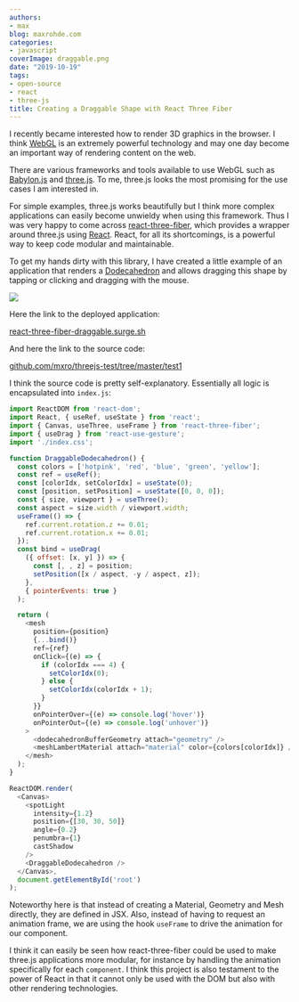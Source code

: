 ```yaml
---
authors:
- max
blog: maxrohde.com
categories:
- javascript
coverImage: draggable.png
date: "2019-10-19"
tags:
- open-source
- react
- three-js
title: Creating a Draggable Shape with React Three Fiber
---
```


I recently became interested how to render 3D graphics in the browser. I think [WebGL](https://developer.mozilla.org/en-US/docs/Web/API/WebGL_API) is an extremely powerful technology and may one day become an important way of rendering content on the web.

There are various frameworks and tools available to use WebGL such as [Babylon.js](https://www.babylonjs.com/) and [three.js](https://threejs.org/). To me, three.js looks the most promising for the use cases I am interested in.

For simple examples, three.js works beautifully but I think more complex applications can easily become unwieldy when using this framework. Thus I was very happy to come across [react-three-fiber](https://github.com/react-spring/react-three-fiber), which provides a wrapper around three.js using [React](https://reactjs.org/). React, for all its shortcomings, is a powerful way to keep code modular and maintainable.

To get my hands dirty with this library, I have created a little example of an application that renders a [Dodecahedron](https://en.wikipedia.org/wiki/Regular_dodecahedron) and allows dragging this shape by tapping or clicking and dragging with the mouse.

![](https://nexnet.files.wordpress.com/2019/10/draggable.png?w=815)

Here the link to the deployed application:

[react-three-fiber-draggable.surge.sh](https://react-three-fiber-draggable.surge.sh/)

And here the link to the source code:

[github.com/mxro/threejs-test/tree/master/test1](https://github.com/mxro/threejs-test/tree/master/test1)

I think the source code is pretty self-explanatory. Essentially all logic is encapsulated into `index.js`:

```javascript
import ReactDOM from 'react-dom';
import React, { useRef, useState } from 'react';
import { Canvas, useThree, useFrame } from 'react-three-fiber';
import { useDrag } from 'react-use-gesture';
import './index.css';

function DraggableDodecahedron() {
  const colors = ['hotpink', 'red', 'blue', 'green', 'yellow'];
  const ref = useRef();
  const [colorIdx, setColorIdx] = useState(0);
  const [position, setPosition] = useState([0, 0, 0]);
  const { size, viewport } = useThree();
  const aspect = size.width / viewport.width;
  useFrame(() => {
    ref.current.rotation.z += 0.01;
    ref.current.rotation.x += 0.01;
  });
  const bind = useDrag(
    ({ offset: [x, y] }) => {
      const [, , z] = position;
      setPosition([x / aspect, -y / aspect, z]);
    },
    { pointerEvents: true }
  );

  return (
    <mesh
      position={position}
      {...bind()}
      ref={ref}
      onClick={(e) => {
        if (colorIdx === 4) {
          setColorIdx(0);
        } else {
          setColorIdx(colorIdx + 1);
        }
      }}
      onPointerOver={(e) => console.log('hover')}
      onPointerOut={(e) => console.log('unhover')}
    >
      <dodecahedronBufferGeometry attach="geometry" />
      <meshLambertMaterial attach="material" color={colors[colorIdx]} />
    </mesh>
  );
}

ReactDOM.render(
  <Canvas>
    <spotLight
      intensity={1.2}
      position={[30, 30, 50]}
      angle={0.2}
      penumbra={1}
      castShadow
    />
    <DraggableDodecahedron />
  </Canvas>,
  document.getElementById('root')
);
```

Noteworthy here is that instead of creating a Material, Geometry and Mesh directly, they are defined in JSX. Also, instead of having to request an animation frame, we are using the hook `useFrame` to drive the animation for our component.

I think it can easily be seen how react-three-fiber could be used to make three.js applications more modular, for instance by handling the animation specifically for each `component`. I think this project is also testament to the power of React in that it cannot only be used with the DOM but also with other rendering technologies.